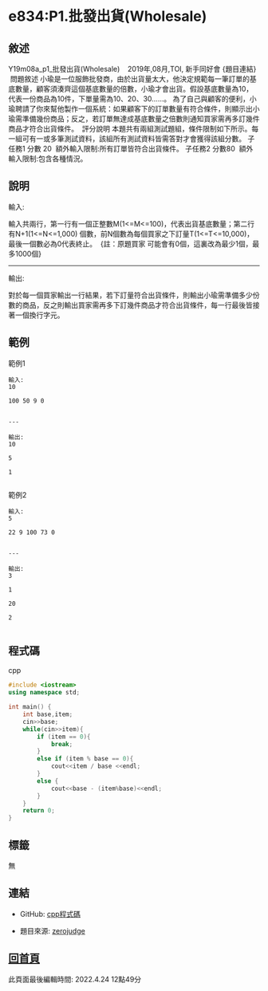 # e834:P1.批發出貨(Wholesale)

## 敘述

Y19m08a_p1_批發出貨(Wholesale)    2019年,08月,TOI, 新手同好會 {題目連結}
 問題敘述
小瑜是一位服飾批發商，由於出貨量太大，他決定規範每一筆訂單的基底數量，顧客須湊齊這個基底數量的倍數，小瑜才會出貨。假設基底數量為10，代表一份商品為10件，下單量需為10、20、30……。
為了自己與顧客的便利，小瑜聘請了你來幫他製作一個系統：如果顧客下的訂單數量有符合條件，則顯示出小瑜需準備幾份商品；反之，若訂單無達成基底數量之倍數則通知買家需再多訂幾件商品才符合出貨條件。
 評分說明
本題共有兩組測試題組，條件限制如下所示。每一組可有一或多筆測試資料，該組所有測試資料皆需答對才會獲得該組分數。
子任務1 分數 20  額外輸入限制:所有訂單皆符合出貨條件。
子任務2 分數80  額外輸入限制:包含各種情況。
 


## 說明

輸入:

輸入共兩行，第一行有一個正整數M(1<=M<=100)，代表出貨基底數量；第二行有N+1(1<=N<=1,000) 個數，前N個數為每個買家之下訂量T(1<=T<=10,000)，最後一個數必為0代表終止。
 {註：原題買家 可能會有0個，這裏改為最少1個，最多1000個}

---

輸出:

對於每一個買家輸出一行結果，若下訂量符合出貨條件，則輸出小瑜需準備多少份數的商品，反之則輸出買家需再多下訂幾件商品才符合出貨條件，每一行最後皆接著一個換行字元。
 

## 範例
範例1

```
輸入:
10
100 50 9 0

---

輸出:
10
5
1

```
範例2

```
輸入:
5
22 9 100 73 0

---

輸出:
3
1
20
2

```

## 程式碼
cpp

```cpp
#include <iostream>
using namespace std;

int main() {
    int base,item;
    cin>>base;
    while(cin>>item){
        if (item == 0){
            break;
        }
        else if (item % base == 0){
            cout<<item / base <<endl;
        }
        else {
            cout<<base - (item%base)<<endl;
        }
    }
    return 0;
}

```

## 標籤

無

## 連結
- GitHub: [cpp程式碼](https://github.com/henryleecode23/solve_record/blob/main/zerojudge/e834/main.cpp)


- 題目來源: [zerojudge](https://zerojudge.tw/ShowProblem?problemid=e834)

## [回首頁](https://henryleecode23.github.io/solve_record/)

此頁面最後編輯時間: 2022.4.24 12點49分
